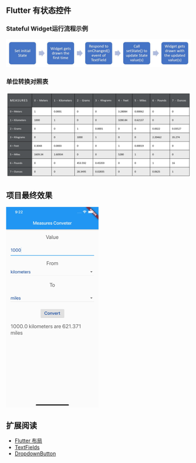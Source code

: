 ## Flutter 有状态控件

### Stateful Widget运行流程示例

<img src="../images/stateful-widget.jpg" alt="Stateful Widget运行流程" >

### 单位转换对照表
<img src="../images/measures.png" alt="单位转换对照表" >

## 项目最终效果

<img src="../images/converter.jpg" width="50%" alt="项目最终效果" >

## 扩展阅读

* [Flutter 布局](https://flutter.dev/docs/development/ui/layout)
* [TextFields](https://flutter.dev/docs/cookbook/forms/text-input)
* [DropdownButton](https://docs.flutter.io/flutter/material/DropdownButton-class.html)
